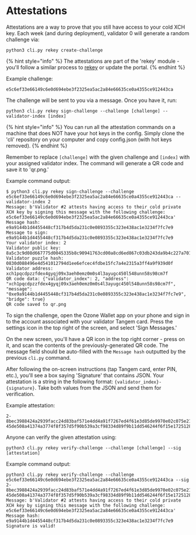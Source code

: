 # Attestations

Attestations are a way to prove that you still have access to your cold XCH key. Each week (and during deployment), validator 0 will generate a random challenge via:

```
python3 cli.py rekey create-challenge
```

{% hint style="info" %}
The attestations are part of the 'rekey' module - you'll follow a similar process to [rekey](rekeying.md) or update the portal.
{% endhint %}

Example challenge:

```
e5c6ef33e66149c6e0d694ebe3f2325ea5ac2a84e66635ce0a4355ce912443ca
```

The challenge will be sent to you via a message. Once you have it, run:

```
python3 cli.py rekey sign-challenge --challenge [challenge] --validator-index [index]
```

{% hint style="info" %}
You can run all the attestation commands on a machine that does NOT have your hot keys in the config. Simply clone the 'cli' repository on your computer and copy config.json (with hot keys removed).
{% endhint %}

Remember to replace `[challenge]` with the given challenge and `[index]` with your assigned validator index. The command will generate a QR code and save it to 'qr.png.'

Example command output:

```
$ python3 cli.py rekey sign-challenge --challenge e5c6ef33e66149c6e0d694ebe3f2325ea5ac2a84e66635ce0a4355ce912443ca --validator-index 2
Message: b'Validator #2 attests having access to their cold private XCH key by signing this message with the following challenge: e5c6ef33e66149c6e0d694ebe3f2325ea5ac2a84e66635ce0a4355ce912443ca'
Message hash: e9a9144b1d4455448cf317b4d5da231c0e0893355c323e438ac1e3234f7fc7e9
Message to sign: e9a9144b1d4455448cf317b4d5da231c0e0893355c323e438ac1e3234f7fc7e9
Your validator index: 2
Validator public key: 8a5c3c9d08d667775d0045335b8c90941763cd00a8cd6ed867c03db243da9b4c227a7012859b9355376df297bd5d8811
Validator puzzle hash: 0830d088496e4d541012794d1ee6efcec4fdbe15fc7a4e2315a3ff4a9f939d0f
Validator address: xch1pqcdpzzfdex4gyqj09x3aeh0emz0m0s4l3ayugc450l548unn58s98cm7f
QR code data: {"validator_index": 2, "address": "xch1pqcdpzzfdex4gyqj09x3aeh0emz0m0s4l3ayugc450l548unn58s98cm7f", "message": "0xe9a9144b1d4455448cf317b4d5da231c0e0893355c323e438ac1e3234f7fc7e9", "bridge": true}
QR code saved to qr.png
```

To sign the challenge, open the Ozone Wallet app on your phone and sign in to the account associated with your validator Tangem card. Press the settings icon in the top right of the screen, and select 'Sign Messages.'

On the new screen, you'll have a QR icon in the top right corner - press on it, and scan the contents of the previously-generated QR code. The message field should be auto-filled with the `Message hash` outputted by the previous `cli.py` command.

After following the on-screen instructions (tap Tangem card, enter PIN, etc.), you'll see a box saying 'Signature' that contains JSON. Your attestation is a string in the following format: `{validator_index}-{signature}`. Take both values from the JSON and send them for verification.

Example attestation:

```
2-8bec3988424a2939facc24d83baf571e4dd4a91f7267ed4f61e3d85de9970e02c075e21f43ed98bb529b17f86d43e42f01d6767fa8439576a9708
45de508a41374a3774f8f357d5f90b539a3cf98334d89f9b11dd546244f6f15e1725128ba7e
```

Anyone can  verify the given attestation using:

```
python3 cli.py rekey verify-challenge --challenge [challenge] --sig [attestation]
```

Example command output:

```
python3 cli.py rekey verify-challenge --challenge e5c6ef33e66149c6e0d694ebe3f2325ea5ac2a84e66635ce0a4355ce912443ca --sig 2-8bec3988424a2939facc24d83baf571e4dd4a91f7267ed4f61e3d85de9970e02c075e21f43ed98bb529b17f86d43e42f01d6767fa8439576a9708
45de508a41374a3774f8f357d5f90b539a3cf98334d89f9b11dd546244f6f15e1725128ba7e
Message: b'Validator #2 attests having access to their cold private XCH key by signing this message with the following challenge: e5c6ef33e66149c6e0d694ebe3f2325ea5ac2a84e66635ce0a4355ce912443ca'
Message hash: e9a9144b1d4455448cf317b4d5da231c0e0893355c323e438ac1e3234f7fc7e9
Signature is valid!
```
